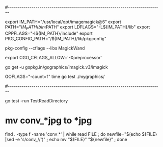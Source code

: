 #------------------------------------------------------------------------------

export IM_PATH="/usr/local/opt/imagemagick@6"
export PATH="${IM_PATH}/bin:$PATH"
export LDFLAGS="-L${IM_PATH}/lib"
export CPPFLAGS="-I${IM_PATH}/include"
export PKG_CONFIG_PATH="/${IM_PATH}/lib/pkgconfig"

pkg-config --cflags --libs MagickWand

export CGO_CFLAGS_ALLOW='-Xpreprocessor'

go get -u gopkg.in/gographics/imagick.v3/imagick

GOFLAGS="-count=1" time go test ./mygraphics/

#------------------------------------------------------------------------------

go test -run TestReadDirectory

# mv conv_*jpg to *jpg

find . -type f -name 'conv_*' | while read FILE ; do
    newfile="$(echo ${FILE} |sed -e 's/conv_//')" ;
    echo mv "${FILE}" "${newfile}" ;
done 


